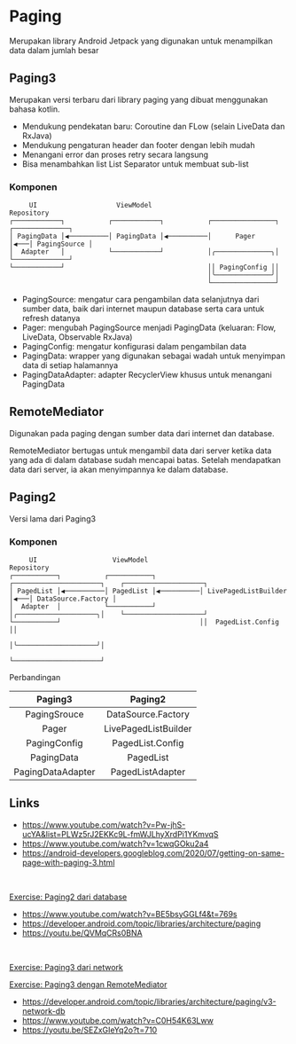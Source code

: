 # Paging

Merupakan library Android Jetpack yang digunakan untuk menampilkan data dalam jumlah besar

## Paging3

Merupakan versi terbaru dari library paging yang dibuat menggunakan bahasa kotlin.

- Mendukung pendekatan baru: Coroutine dan FLow (selain LiveData dan RxJava)
- Mendukung pengaturan header dan footer dengan lebih mudah
- Menangani error dan proses retry secara langsung
- Bisa menambahkan list List Separator untuk membuat sub-list

### Komponen

```text
     UI                    ViewModel                             Repository
┌────────────┐           ┌────────────┐           ┌────────────────┐    ┌──────────────┐
│ PagingData │◀──────────│ PagingData │◀──────────│      Pager     │◀───│ PagingSource │
│  Adapter   │           └────────────┘           │╭──────────────╮│    └──────────────┘
└────────────┘                                    ││ PagingConfig ││
                                                  │╰──────────────╯│
                                                  └────────────────┘
```

- PagingSource: mengatur cara pengambilan data selanjutnya dari sumber data, baik dari internet maupun database serta cara untuk refresh datanya
- Pager: mengubah PagingSource menjadi PagingData (keluaran: Flow, LiveData, Observable RxJava)
- PagingConfig: mengatur konfigurasi dalam pengambilan data
- PagingData: wrapper yang digunakan sebagai wadah untuk menyimpan data di setiap halamannya
- PagingDataAdapter: adapter RecyclerView khusus untuk menangani PagingData

## RemoteMediator

Digunakan pada paging dengan sumber data dari internet dan database.

RemoteMediator bertugas untuk mengambil data dari server ketika data yang ada di dalam database sudah mencapai batas. Setelah mendapatkan data dari server, ia akan menyimpannya ke dalam database.

## Paging2

Versi lama dari Paging3

### Komponen

```text
     UI                   ViewModel                                 Repository
┌───────────┐           ┌───────────┐           ┌──────────────────────┐    ┌────────────────────┐
│ PagedList │◀──────────│ PagedList │◀──────────│ LivePagedListBuilder │◀───│ DataSource.Factory │
│  Adapter  │           └───────────┘           │╭────────────────────╮│    └────────────────────┘
└───────────┘                                   ││  PagedList.Config  ││
                                                │╰────────────────────╯│
                                                └──────────────────────┘
```

Perbandingan

|      Paging3      |       Paging2        |
| :---------------: | :------------------: |
|   PagingSrouce    |  DataSource.Factory  |
|       Pager       | LivePagedListBuilder |
|   PagingConfig    |   PagedList.Config   |
|    PagingData     |      PagedList       |
| PagingDataAdapter |   PagedListAdapter   |

## Links

- https://www.youtube.com/watch?v=Pw-jhS-ucYA&list=PLWz5rJ2EKKc9L-fmWJLhyXrdPi1YKmvqS
- https://www.youtube.com/watch?v=1cwqGOku2a4
- https://android-developers.googleblog.com/2020/07/getting-on-same-page-with-paging-3.html

<br />

[Exercise: Paging2 dari database](./MyStudentData/app/src/main/java/com/dicoding/mystudentdata/StudentRepository.kt)

- https://www.youtube.com/watch?v=BE5bsyGGLf4&t=769s
- https://developer.android.com/topic/libraries/architecture/paging
- https://youtu.be/QVMqCRs0BNA

<br />

[Exercise: Paging3 dari network](./MyUnlimitedQuotes/app/src/main/java/com/dicoding/myunlimitedquotes)

[Exercise: Paging3 dengan RemoteMediator](./MyUnlimitedQuotes/app/src/main/java/com/dicoding/myunlimitedquotes)

- https://developer.android.com/topic/libraries/architecture/paging/v3-network-db
- https://www.youtube.com/watch?v=C0H54K63Lww
- https://youtu.be/SEZxGIeYq2o?t=710
